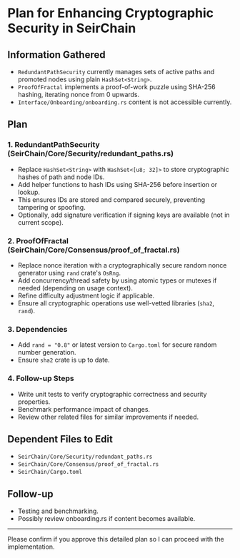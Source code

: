 # Plan for Enhancing Cryptographic Security in SeirChain

## Information Gathered
- `RedundantPathSecurity` currently manages sets of active paths and promoted nodes using plain `HashSet<String>`.
- `ProofOfFractal` implements a proof-of-work puzzle using SHA-256 hashing, iterating nonce from 0 upwards.
- `Interface/Onboarding/onboarding.rs` content is not accessible currently.

## Plan

### 1. RedundantPathSecurity (SeirChain/Core/Security/redundant_paths.rs)
- Replace `HashSet<String>` with `HashSet<[u8; 32]>` to store cryptographic hashes of path and node IDs.
- Add helper functions to hash IDs using SHA-256 before insertion or lookup.
- This ensures IDs are stored and compared securely, preventing tampering or spoofing.
- Optionally, add signature verification if signing keys are available (not in current scope).

### 2. ProofOfFractal (SeirChain/Core/Consensus/proof_of_fractal.rs)
- Replace nonce iteration with a cryptographically secure random nonce generator using `rand` crate's `OsRng`.
- Add concurrency/thread safety by using atomic types or mutexes if needed (depending on usage context).
- Refine difficulty adjustment logic if applicable.
- Ensure all cryptographic operations use well-vetted libraries (`sha2`, `rand`).

### 3. Dependencies
- Add `rand = "0.8"` or latest version to `Cargo.toml` for secure random number generation.
- Ensure `sha2` crate is up to date.

### 4. Follow-up Steps
- Write unit tests to verify cryptographic correctness and security properties.
- Benchmark performance impact of changes.
- Review other related files for similar improvements if needed.

## Dependent Files to Edit
- `SeirChain/Core/Security/redundant_paths.rs`
- `SeirChain/Core/Consensus/proof_of_fractal.rs`
- `SeirChain/Cargo.toml`

## Follow-up
- Testing and benchmarking.
- Possibly review onboarding.rs if content becomes available.

---

Please confirm if you approve this detailed plan so I can proceed with the implementation.
